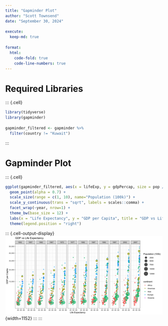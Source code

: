 ```yaml
---
title: "Gapminder Plot"
author: "Scott Townsend"
date: "September 30, 2024"

execute:
  keep-md: true

format:
  html:
    code-fold: true
    code-line-numbers: true
---
```




# Required Libraries


::: {.cell}

```{.r .cell-code}
library(tidyverse)
library(gapminder)

gapminder_filtered <- gapminder %>% 
  filter(country != "Kuwait")
```
:::


# Gapminder Plot


::: {.cell}

```{.r .cell-code}
ggplot(gapminder_filtered, aes(x = lifeExp, y = gdpPercap, size = pop / 100000, color = continent)) +
  geom_point(alpha = 0.7) +
  scale_size(range = c(1, 10), name="Population (100k)") +
  scale_y_continuous(trans = "sqrt", labels = scales::comma) + 
  facet_wrap(~year, nrow=1) +
  theme_bw(base_size = 12) +
  labs(x = "Life Expectancy", y = "GDP per Capita", title = "GDP vs Life Expectancy") +
  theme(legend.position = "right")
```

::: {.cell-output-display}
![](Gapminder_files/figure-html/unnamed-chunk-2-1.png){width=1152}
:::
:::


